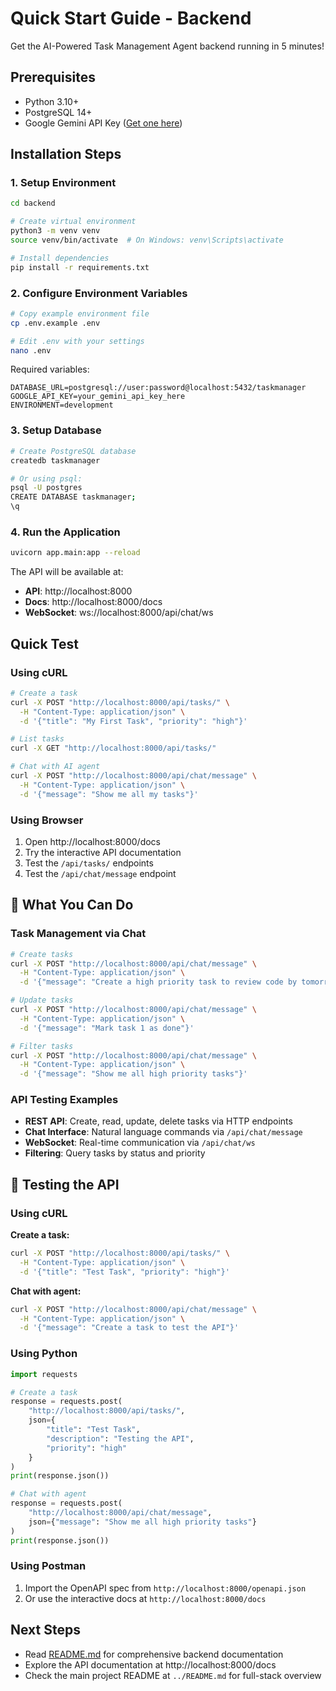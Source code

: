 # Quick Start Guide - Backend

Get the AI-Powered Task Management Agent backend running in 5 minutes!

## Prerequisites

- Python 3.10+
- PostgreSQL 14+
- Google Gemini API Key ([Get one here](https://makersuite.google.com/app/apikey))

## Installation Steps

### 1. Setup Environment

```bash
cd backend

# Create virtual environment
python3 -m venv venv
source venv/bin/activate  # On Windows: venv\Scripts\activate

# Install dependencies
pip install -r requirements.txt
```

### 2. Configure Environment Variables

```bash
# Copy example environment file
cp .env.example .env

# Edit .env with your settings
nano .env
```

Required variables:
```env
DATABASE_URL=postgresql://user:password@localhost:5432/taskmanager
GOOGLE_API_KEY=your_gemini_api_key_here
ENVIRONMENT=development
```

### 3. Setup Database

```bash
# Create PostgreSQL database
createdb taskmanager

# Or using psql:
psql -U postgres
CREATE DATABASE taskmanager;
\q
```

### 4. Run the Application

```bash
uvicorn app.main:app --reload
```

The API will be available at:
- **API**: http://localhost:8000
- **Docs**: http://localhost:8000/docs
- **WebSocket**: ws://localhost:8000/api/chat/ws

## Quick Test

### Using cURL

```bash
# Create a task
curl -X POST "http://localhost:8000/api/tasks/" \
  -H "Content-Type: application/json" \
  -d '{"title": "My First Task", "priority": "high"}'

# List tasks
curl -X GET "http://localhost:8000/api/tasks/"

# Chat with AI agent
curl -X POST "http://localhost:8000/api/chat/message" \
  -H "Content-Type: application/json" \
  -d '{"message": "Show me all my tasks"}'
```

### Using Browser

1. Open http://localhost:8000/docs
2. Try the interactive API documentation
3. Test the `/api/tasks/` endpoints
4. Test the `/api/chat/message` endpoint

## 🚀 What You Can Do

### Task Management via Chat
```bash
# Create tasks
curl -X POST "http://localhost:8000/api/chat/message" \
  -H "Content-Type: application/json" \
  -d '{"message": "Create a high priority task to review code by tomorrow"}'

# Update tasks
curl -X POST "http://localhost:8000/api/chat/message" \
  -H "Content-Type: application/json" \
  -d '{"message": "Mark task 1 as done"}'

# Filter tasks
curl -X POST "http://localhost:8000/api/chat/message" \
  -H "Content-Type: application/json" \
  -d '{"message": "Show me all high priority tasks"}'
```

### API Testing Examples
- **REST API**: Create, read, update, delete tasks via HTTP endpoints
- **Chat Interface**: Natural language commands via `/api/chat/message`
- **WebSocket**: Real-time communication via `/api/chat/ws`
- **Filtering**: Query tasks by status and priority

## 🧪 Testing the API

### Using cURL

**Create a task:**
```bash
curl -X POST "http://localhost:8000/api/tasks/" \
  -H "Content-Type: application/json" \
  -d '{"title": "Test Task", "priority": "high"}'
```

**Chat with agent:**
```bash
curl -X POST "http://localhost:8000/api/chat/message" \
  -H "Content-Type: application/json" \
  -d '{"message": "Create a task to test the API"}'
```

### Using Python

```python
import requests

# Create a task
response = requests.post(
    "http://localhost:8000/api/tasks/",
    json={
        "title": "Test Task",
        "description": "Testing the API",
        "priority": "high"
    }
)
print(response.json())

# Chat with agent
response = requests.post(
    "http://localhost:8000/api/chat/message",
    json={"message": "Show me all high priority tasks"}
)
print(response.json())
```

### Using Postman

1. Import the OpenAPI spec from `http://localhost:8000/openapi.json`
2. Or use the interactive docs at `http://localhost:8000/docs`

## Next Steps

- Read [README.md](README.md) for comprehensive backend documentation
- Explore the API documentation at http://localhost:8000/docs
- Check the main project README at `../README.md` for full-stack overview
